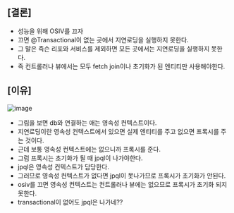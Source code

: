 ## [결론]

- 성능을 위해 OSIV를 끄자
- 끄면 @Transactional이 없는 곳에서 지연로딩을 실행하지 못한다.
- 그 말은 즉슨 리포와 서비스를 제외하면 모든 곳에서는 지연로딩을 실행하지 못한다.
- 즉 컨트롤러나 뷰에서는 모두 fetch join이나 초기화가 된 엔티티만 사용해야한다.

## [이유]

![image](https://user-images.githubusercontent.com/108928206/197557105-1a7d060f-3ee7-47bd-91db-94203edca9ff.png)

- 그림을 보면 db와 연결하는 애는 영속성 컨텍스트이다.
- 지연로딩이란 영속성 컨텍스트에서 있으면 실제 엔티티를 주고 없으면 프록시를 주는 것이다.
- 근데 보통 영속성 컨텍스트에는 없으니까 프록시를 준다.
- 그럼 프록시는 초기화가 될 때 jpql이 나가야한다.
- jpql은 영속성 컨텍스트가 담당한다.
- 그러므로 영속성 컨텍스트가 없다면 jpql이 못나가므로 프록시가 초기화가 안된다.
- osiv를 끄면 영속성 컨텍스트는 컨트롤러나 뷰에는 없으므로 프록시가 초기화 되지 못한다.
- transactional이 없어도 jpql은 나가네??
